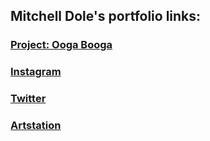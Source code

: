 ## Mitchell Dole's portfolio links:


### [Project: Ooga Booga](https://www.youtube.com/watch?v=dQw4w9WgXcQ&ab_channel=RickAstleyVEVO)

### [Instagram](https://www.instagram.com/icepilloww/)

### [Twitter](https://twitter.com/Icepillow3)

### [Artstation](https://www.artstation.com/icepillow)



